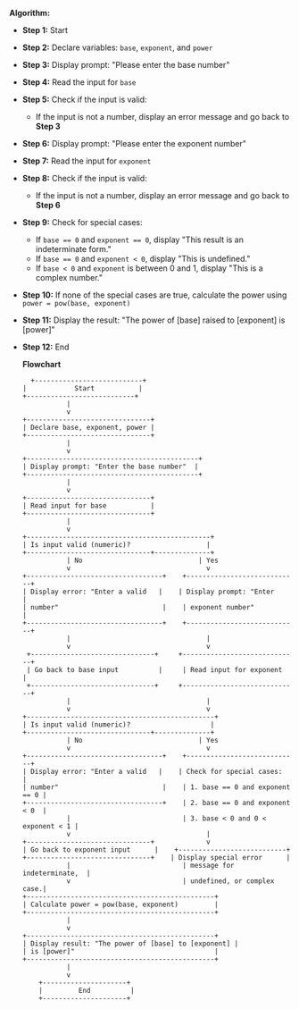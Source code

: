 **Algorithm:**

- **Step 1:** Start
- **Step 2:** Declare variables: `base`, `exponent`, and `power`
- **Step 3:** Display prompt: "Please enter the base number"
- **Step 4:** Read the input for `base`
- **Step 5:** Check if the input is valid:
  - If the input is not a number, display an error message and go back to **Step 3**
- **Step 6:** Display prompt: "Please enter the exponent number"
- **Step 7:** Read the input for `exponent`
- **Step 8:** Check if the input is valid:
  - If the input is not a number, display an error message and go back to **Step 6**
- **Step 9:** Check for special cases:
  - If `base == 0` and `exponent == 0`, display "This result is an indeterminate form."
  - If `base == 0` and `exponent < 0`, display "This is undefined."
  - If `base < 0` and `exponent` is between 0 and 1, display "This is a complex number."
- **Step 10:** If none of the special cases are true, calculate the power using `power = pow(base, exponent)`
- **Step 11:** Display the result: "The power of [base] raised to [exponent] is [power]"
- **Step 12:** End

  **Flowchart**
  ```
    +---------------------------+
  |            Start           |
  +---------------------------+
             |
             v
  +-------------------------------+
  | Declare base, exponent, power |
  +-------------------------------+
             |
             v
  +-------------------------------------------+
  | Display prompt: "Enter the base number"  |
  +-------------------------------------------+
             |
             v
  +-------------------------------+
  | Read input for base           |
  +-------------------------------+
             |
             v
  +----------------------------------------------+
  | Is input valid (numeric)?                   |
  +-------------------------------+--------------+
             | No                             | Yes
             v                                  v
  +----------------------------------+    +----------------------------+
  | Display error: "Enter a valid   |    | Display prompt: "Enter     |
  | number"                          |    | exponent number"           |
  +----------------------------------+    +----------------------------+
             |                                  |
             v                                  v
   +-------------------------------+     +-----------------------------+
   | Go back to base input          |     | Read input for exponent     |
   +-------------------------------+     +-----------------------------+
             |                                  |
             v                                  v
  +-----------------------------------------------+
  | Is input valid (numeric)?                    |
  +-------------------------------+--------------+
             | No                             | Yes
             v                                  v
  +----------------------------------+    +----------------------------+
  | Display error: "Enter a valid   |    | Check for special cases:    |
  | number"                          |    | 1. base == 0 and exponent == 0 |
  +----------------------------------+    | 2. base == 0 and exponent < 0  |
             |                            | 3. base < 0 and 0 < exponent < 1 |
             v                                  |
  +-------------------------------+             v
  | Go back to exponent input      |    +---------------------------+
  +-------------------------------+    | Display special error      |
             |                            | message for indeterminate,  |
             v                            | undefined, or complex case.|
  +-----------------------------------------------+
  | Calculate power = pow(base, exponent)         |
  +-----------------------------------------------+
             |
             v
  +-----------------------------------------------+
  | Display result: "The power of [base] to [exponent] |
  | is [power]"                                   |
  +-----------------------------------------------+
             |
             v
      +---------------------+
      |         End          |
      +---------------------+
